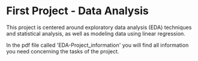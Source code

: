 # First Project - Data Analysis

This project is centered around exploratory data 
analysis (EDA) techniques and statistical analysis, 
as well as modeling data using linear regression.

In the pdf file called 'EDA-Project_information' you will 
find all information you need concerning the tasks 
of the project.
